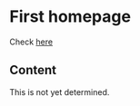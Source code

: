 # First homepage
Check [here]( https://koekjesdoos.github.io)

## Content
This is not yet determined.
